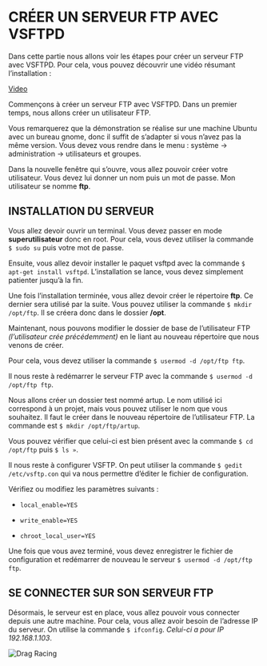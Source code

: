 # CRÉER UN SERVEUR FTP AVEC VSFTPD

Dans cette partie nous allons voir les étapes pour créer un serveur FTP avec VSFTPD. Pour cela, vous pouvez découvrir une vidéo résumant l’installation :

[Video](https://www.youtube.com/watch?v=ZoAjFV5F86I&ab_channel=NumelionTutoriels)

Commençons à créer un serveur FTP avec VSFTPD. Dans un premier temps, nous allons créer un utilisateur FTP.

Vous remarquerez que la démonstration se réalise sur une machine Ubuntu avec un bureau gnome, donc il suffit de s’adapter si vous n’avez pas la même version. Vous devez vous rendre dans le menu : système -> administration -> utilisateurs et groupes.

Dans la nouvelle fenêtre qui s’ouvre, vous allez pouvoir créer votre utilisateur. Vous devez lui donner un nom puis un mot de passe. Mon utilisateur se nomme **ftp**.

## INSTALLATION DU SERVEUR

Vous allez devoir ouvrir un terminal. Vous devez passer en mode **superutilisateur** donc en root. Pour cela, vous devez utiliser la commande ` $ sudo su` puis votre mot de passe.

Ensuite, vous allez devoir installer le paquet vsftpd avec la commande `$ apt-get install vsftpd`. L’installation se lance, vous devez simplement patienter jusqu’à la fin.

Une fois l’installation terminée, vous allez devoir créer le répertoire **ftp**. Ce dernier sera utilisé par la suite. Vous pouvez utiliser la commande `$ mkdir /opt/ftp`. Il se créera donc dans le dossier **/opt**.

Maintenant, nous pouvons modifier le dossier de base de l’utilisateur FTP _(l’utilisateur crée précédemment)_ en le liant au nouveau répertoire que nous venons de créer.

Pour cela, vous devez utiliser la commande `$ usermod -d /opt/ftp ftp`.

Il nous reste à redémarrer le serveur FTP avec la commande `$ usermod -d /opt/ftp ftp`.

Nous allons créer un dossier test nommé artup. Le nom utilisé ici correspond à un projet, mais vous pouvez utiliser le nom que vous souhaitez. Il faut le créer dans le nouveau répertoire de l’utilisateur FTP. La commande est `$ mkdir /opt/ftp/artup`.

Vous pouvez vérifier que celui-ci est bien présent avec la commande `$ cd /opt/ftp` puis `$ ls »`.

Il nous reste à configurer VSFTP. On peut utiliser la commande `$ gedit /etc/vsftp.con` qui va nous permettre d’éditer le fichier de configuration.

Vérifiez ou modifiez les paramètres suivants :

-   `local_enable=YES`

-   `write_enable=YES`

-   `chroot_local_user=YES`

Une fois que vous avez terminé, vous devez enregistrer le fichier de configuration et redémarrer de nouveau le serveur `$ usermod -d /opt/ftp ftp`.

## SE CONNECTER SUR SON SERVEUR FTP

Désormais, le serveur est en place, vous allez pouvoir vous connecter depuis une autre machine. Pour cela, vous allez avoir besoin de l’adresse IP du serveur. On utilise la commande `$ ifconfig`. _Celui-ci a pour IP 192.168.1.103_.

![Drag Racing](https://www.numelion.com/images/stories/serveur-ftp-vsftpd/creer-un-serveur-ftp-14.JPG)
